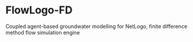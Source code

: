 # FlowLogo-FD

Coupled agent-based groundwater modelling for NetLogo, finite difference method flow simulation engine
